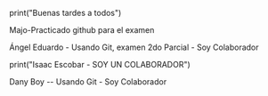 print("Buenas tardes a todos")

Majo-Practicado github para el examen

Ángel Eduardo - Usando Git, examen 2do Parcial - Soy Colaborador

print("Isaac Escobar - SOY UN COLABORADOR")

Dany Boy -- Usando Git - Soy Colaborador
